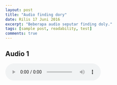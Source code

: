 ```yaml
---
layout: post
title: "Audio finding dory"
date: Rilis 17 Juni 2016
excerpt: "Beberapa audio seputar finding doly."
tags: [sample post, readability, test]
comments: true
---
```


## Audio 1

<audio controls="controls">
  <source src="//ab.ogg" type="audio/ogg">
Your browser does not support the audio element.
</audio>

